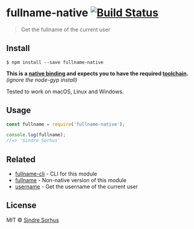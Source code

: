 # fullname-native [![Build Status](https://travis-ci.org/sindresorhus/fullname-native.svg?branch=master)](https://travis-ci.org/sindresorhus/fullname-native)

> Get the fullname of the current user


## Install

```
$ npm install --save fullname-native
```

**This is a [native binding](http://nodejs.org/api/addons.html) and expects you to have the required [toolchain](https://github.com/nodejs/node-gyp#installation).** *(ignore the node-gyp install)*

Tested to work on macOS, Linux and Windows.


## Usage

```js
const fullname = require('fullname-native');

console.log(fullname);
//=> 'Sindre Sorhus'
```


## Related

- [fullname-cli](https://github.com/sindresorhus/fullname-cli) - CLI for this module
- [fullname](https://github.com/sindresorhus/fullname) - Non-native version of this module
- [username](https://github.com/sindresorhus/username) - Get the username of the current user


## License

MIT © [Sindre Sorhus](http://sindresorhus.com)
